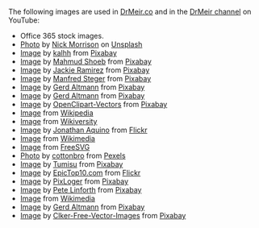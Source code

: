 The following images are used in [DrMeir.co](drmeir.co) and in the [DrMeir channel](https://www.youtube.com/channel/UChWUPxwVErp0uON4h6050gw) on YouTube:

* Office 365 stock images.
* [Photo](https://unsplash.com/photos/FHnnjk1Yj7Y) by <a href="https://unsplash.com/@nickmorrison?utm_source=unsplash&utm_medium=referral&utm_content=creditCopyText">Nick Morrison</a> on <a href="https://unsplash.com/?utm_source=unsplash&utm_medium=referral&utm_content=creditCopyText">Unsplash</a>
* [Image](https://pixabay.com/illustrations/block-lamp-get-dream-goal-path-1512119/) by <a href="https://pixabay.com/users/kalhh-86169/?utm_source=link-attribution&amp;utm_medium=referral&amp;utm_campaign=image&amp;utm_content=1512119">kalhh</a> from <a href="https://pixabay.com//?utm_source=link-attribution&amp;utm_medium=referral&amp;utm_campaign=image&amp;utm_content=1512119">Pixabay</a>
* [Image](https://pixabay.com/vectors/student-high-school-education-5473769/) by <a href="https://pixabay.com/users/mahmudal-14319641/?utm_source=link-attribution&amp;utm_medium=referral&amp;utm_campaign=image&amp;utm_content=5473769">Mahmud Shoeb</a> from <a href="https://pixabay.com//?utm_source=link-attribution&amp;utm_medium=referral&amp;utm_campaign=image&amp;utm_content=5473769">Pixabay</a>
* [Image](https://pixabay.com/photos/albert-einstein-portrait-1933340/) by <a href="https://pixabay.com/users/parentrap-2161438/?utm_source=link-attribution&amp;utm_medium=referral&amp;utm_campaign=image&amp;utm_content=1933340">Jackie Ramirez</a> from <a href="https://pixabay.com//?utm_source=link-attribution&amp;utm_medium=referral&amp;utm_campaign=image&amp;utm_content=1933340">Pixabay</a>
* [Image](https://pixabay.com/vectors/pixel-cells-lecture-lecture-hall-3976296/) by <a href="https://pixabay.com/users/manfredsteger-1848497/?utm_source=link-attribution&amp;utm_medium=referral&amp;utm_campaign=image&amp;utm_content=3976296">Manfred Steger</a> from <a href="https://pixabay.com//?utm_source=link-attribution&amp;utm_medium=referral&amp;utm_campaign=image&amp;utm_content=3976296">Pixabay</a>
* [Image](https://pixabay.com/photos/wisdom-books-education-knowledge-3071110/) by <a href="https://pixabay.com/users/geralt-9301/?utm_source=link-attribution&amp;utm_medium=referral&amp;utm_campaign=image&amp;utm_content=3071110">Gerd Altmann</a> from <a href="https://pixabay.com//?utm_source=link-attribution&amp;utm_medium=referral&amp;utm_campaign=image&amp;utm_content=3071110">Pixabay</a>
* [Image](https://pixabay.com/illustrations/road-begin-beginning-draft-concept-1668916/) by <a href="https://pixabay.com/users/geralt-9301/?utm_source=link-attribution&amp;utm_medium=referral&amp;utm_campaign=image&amp;utm_content=1668916">Gerd Altmann</a> from <a href="https://pixabay.com//?utm_source=link-attribution&amp;utm_medium=referral&amp;utm_campaign=image&amp;utm_content=1668916">Pixabay</a>
* [Image](https://pixabay.com/vectors/tree-trunk-leaves-branches-nature-576847/) by <a href="https://pixabay.com/users/openclipart-vectors-30363/?utm_source=link-attribution&amp;utm_medium=referral&amp;utm_campaign=image&amp;utm_content=576847">OpenClipart-Vectors</a> from <a href="https://pixabay.com//?utm_source=link-attribution&amp;utm_medium=referral&amp;utm_campaign=image&amp;utm_content=576847">Pixabay</a>
* [Image](https://he.m.wikipedia.org/wiki/קובץ:Python_logo_and_wordmark.svg) from [Wikipedia](https://he.m.wikipedia.org)
* [Image](https://en.wikiversity.org/wiki/Research_in_programming_Wikidata/Programming_languages) from [Wikiversity](https://en.wikiversity.org)
* [Image](https://www.flickr.com/photos/jonathanaquino/2575163468) by [Jonathan Aquino](https://www.flickr.com/photos/jonathanaquino/) from [Flickr](https://www.flickr.com)
* [Image](https://commons.wikimedia.org/wiki/File:Csg_tree.png) from [Wikimedia](https://commons.wikimedia.org)
* [Image](https://freesvg.org/programmer) from [FreeSVG](https://freesvg.org)
* [Photo](https://www.pexels.com/photo/man-standing-inside-a-public-library-6334417/) by [cottonbro](https://www.pexels.com/@cottonbro/) from [Pexels](https://www.pexels.com)
* [Image](https://pixabay.com/photos/online-course-training-teacher-4727942/) by <a href="https://pixabay.com/users/tumisu-148124/?utm_source=link-attribution&amp;utm_medium=referral&amp;utm_campaign=image&amp;utm_content=4727942">Tumisu</a> from <a href="https://pixabay.com//?utm_source=link-attribution&amp;utm_medium=referral&amp;utm_campaign=image&amp;utm_content=4727942">Pixabay</a>
* [Image](https://www.flickr.com/photos/182229932@N07/49014247267) by [EpicTop10.com](EpicTop10.com) from [Flickr](https://www.flickr.com)
* [Image](https://pixabay.com/illustrations/yes-word-yes-paper-created-yes-718928/) by <a href="https://pixabay.com/users/pixloger-783453/?utm_source=link-attribution&amp;utm_medium=referral&amp;utm_campaign=image&amp;utm_content=718928">PixLoger</a> from <a href="https://pixabay.com//?utm_source=link-attribution&amp;utm_medium=referral&amp;utm_campaign=image&amp;utm_content=718928">Pixabay</a>
* [Image](https://pixabay.com/illustrations/one-hundred-100-percent-statistic-706878/) by <a href="https://pixabay.com/users/thedigitalartist-202249/?utm_source=link-attribution&amp;utm_medium=referral&amp;utm_campaign=image&amp;utm_content=706878">Pete Linforth</a> from <a href="https://pixabay.com//?utm_source=link-attribution&amp;utm_medium=referral&amp;utm_campaign=image&amp;utm_content=706878">Pixabay</a>
* [Image](https://commons.wikimedia.org/wiki/File:Youtube_Symbol.png) from [Wikimedia](https://commons.wikimedia.org)
* [Image](https://pixabay.com/illustrations/monitor-write-screen-touch-click-560633/) by <a href="https://pixabay.com/users/geralt-9301/?utm_source=link-attribution&amp;utm_medium=referral&amp;utm_campaign=image&amp;utm_content=560633">Gerd Altmann</a> from <a href="https://pixabay.com//?utm_source=link-attribution&amp;utm_medium=referral&amp;utm_campaign=image&amp;utm_content=560633">Pixabay</a>
* [Image](https://pixabay.com/vectors/computer-monitor-lcd-screen-blank-303283/) by <a href="https://pixabay.com/users/clker-free-vector-images-3736/?utm_source=link-attribution&amp;utm_medium=referral&amp;utm_campaign=image&amp;utm_content=303283">Clker-Free-Vector-Images</a> from <a href="https://pixabay.com//?utm_source=link-attribution&amp;utm_medium=referral&amp;utm_campaign=image&amp;utm_content=303283">Pixabay</a>
